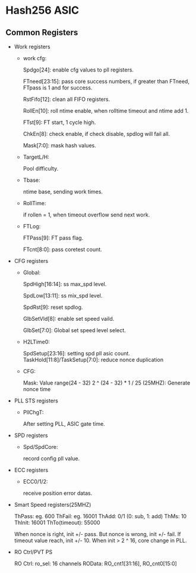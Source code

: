 # Hash256 ASIC

## Common Registers

- Work registers

	- work cfg:

		Spdgo[24]: enable cfg values to pll registers.

		FTneed[23:15]: pass core success numbers, if greater than FTneed, FTpass is 1 and for success.

		RstFifo[12]: clean all FIFO registers.

		RollEn[10]: roll ntime enable, when rolltime timeout and ntime add 1.

		FTst[9]: FT start, 1 cycle high.

		ChkEn[8]: check enable, if check disable, spdlog will fail all.

		Mask[7:0]: mask hash values.

	- TargetL/H:

		Pool difficulty.

	- Tbase:

		ntime base, sending work times.

	- RollTime:

		if rollen = 1, when timeout overflow send next work.

	- FTLog:

		FTPass[9]: FT pass flag.

		FTcnt[8:0]: pass coretest count.

- CFG registers

	- Global:

		SpdHigh[16:14]: ss max_spd level.

		SpdLow[13:11]: ss mix_spd level.

		SpdRst[9]: reset spdlog.

		GlbSetVld[8]: enable set speed vaild.

		GlbSet[7:0]: Global set speed level select.

	- H2LTime0:

		SpdSetup[23:16]: setting spd pll asic count.
		TaskHold[11:8]/TaskSetup[7:0]: reduce nonce duplication

	- CFG:

		Mask: Value range(24 - 32)
		2 ^ (24 - 32) * 1 / 25 (25MHZ): Generate nonce time


- PLL STS registers

	- PllChgT:

		After setting PLL, ASIC gate time.

- SPD registers

	- Spd/SpdCore:

		record config pll value.

- ECC registers

	- ECC0/1/2:

		receive position error datas.

- Smart Speed registers(25MHZ)

	ThPass: eg. 600
	ThFail: eg. 16001
	ThAdd: 0/1 (0: sub, 1: add)
	ThMs: 10
	ThInit: 16001
	ThTo(timeout): 55000

	When nonce is right, init +/- pass. But nonce is wrong, init +/- fail.
	If timeout value reach, init +/- 10.
	When init > 2 ^ 16, core change in PLL.

- RO Ctrl/PVT PS

	RO Ctrl: ro_sel: 16 channels
	ROData: RO_cnt1[31:16], RO_cnt0[15:0]
